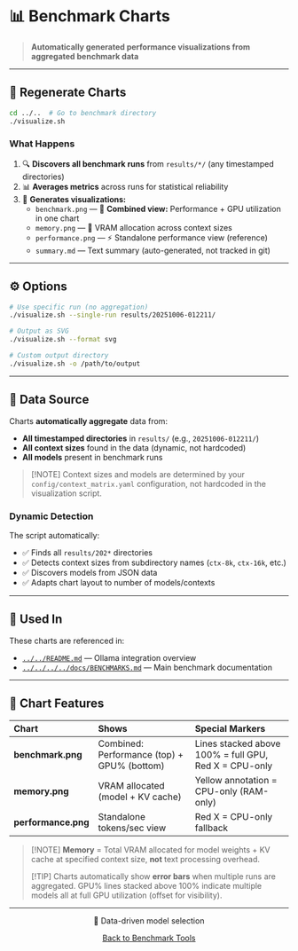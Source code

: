 # 📊 Benchmark Charts

> **Automatically generated performance visualizations from aggregated benchmark data**

______________________________________________________________________

## 🔄 Regenerate Charts

```bash
cd ../..  # Go to benchmark directory
./visualize.sh
```

### What Happens

1. 🔍 **Discovers all benchmark runs** from `results/*/` (any timestamped directories)
2. 📊 **Averages metrics** across runs for statistical reliability
3. 🎨 **Generates visualizations:**
   - `benchmark.png` — 🎯 **Combined view:** Performance + GPU utilization in one chart
   - `memory.png` — 💾 VRAM allocation across context sizes
   - `performance.png` — ⚡ Standalone performance view (reference)
   - `summary.md` — Text summary (auto-generated, not tracked in git)

______________________________________________________________________

## ⚙️ Options

```bash
# Use specific run (no aggregation)
./visualize.sh --single-run results/20251006-012211/

# Output as SVG
./visualize.sh --format svg

# Custom output directory
./visualize.sh -o /path/to/output
```

______________________________________________________________________

## 📂 Data Source

Charts **automatically aggregate** data from:

- **All timestamped directories** in `results/` (e.g., `20251006-012211/`)
- **All context sizes** found in the data (dynamic, not hardcoded)
- **All models** present in benchmark runs

> \[!NOTE\] Context sizes and models are determined by your `config/context_matrix.yaml` configuration, not hardcoded in
> the visualization script.

### Dynamic Detection

The script automatically:

- ✅ Finds all `results/202*` directories
- ✅ Detects context sizes from subdirectory names (`ctx-8k`, `ctx-16k`, etc.)
- ✅ Discovers models from JSON data
- ✅ Adapts chart layout to number of models/contexts

______________________________________________________________________

## 📍 Used In

These charts are referenced in:

- [`../../README.md`](../../README.md) — Ollama integration overview
- [`../../../../docs/BENCHMARKS.md`](../../../../docs/BENCHMARKS.md) — Main benchmark documentation

______________________________________________________________________

## 🎨 Chart Features

| Chart               | Shows                                       | Special Markers                                       |
| :------------------ | :------------------------------------------ | :---------------------------------------------------- |
| **benchmark.png**   | Combined: Performance (top) + GPU% (bottom) | Lines stacked above 100% = full GPU, Red X = CPU-only |
| **memory.png**      | VRAM allocated (model + KV cache)           | Yellow annotation = CPU-only (RAM-only)               |
| **performance.png** | Standalone tokens/sec view                  | Red X = CPU-only fallback                             |

> \[!NOTE\] **Memory** = Total VRAM allocated for model weights + KV cache at specified context size, **not** text
> processing overhead.
>
> \[!TIP\] Charts automatically show **error bars** when multiple runs are aggregated. GPU% lines stacked above 100%
> indicate multiple models all at full GPU utilization (offset for visibility).

______________________________________________________________________

<div align="center">

🔬 Data-driven model selection

[Back to Benchmark Tools](../../README.md)

</div>
